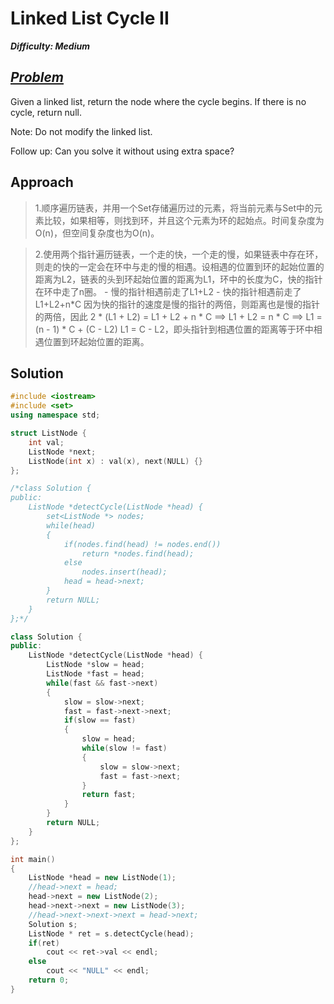 # Linked List Cycle II

_**Difficulty: Medium**_

## _[Problem](https://leetcode.com/problems/linked-list-cycle-ii/#/description)_
Given a linked list, return the node where the cycle begins. If there is no cycle, return null.

Note: Do not modify the linked list.

Follow up:
Can you solve it without using extra space?

## Approach
>1.顺序遍历链表，并用一个Set存储遍历过的元素，将当前元素与Set中的元素比较，如果相等，则找到环，并且这个元素为环的起始点。时间复杂度为O(n)，但空间复杂度也为O(n)。

>2.使用两个指针遍历链表，一个走的快，一个走的慢，如果链表中存在环，则走的快的一定会在环中与走的慢的相遇。设相遇的位置到环的起始位置的距离为L2，链表的头到环起始位置的距离为L1，环中的长度为C，快的指针在环中走了n圈。
    - 慢的指针相遇前走了L1+L2
    - 快的指针相遇前走了L1+L2+n*C
因为快的指针的速度是慢的指针的两倍，则距离也是慢的指针的两倍，因此
2 * (L1 + L2) = L1 + L2 + n * C    ==>  L1 + L2 = n * C  ==> L1 = (n - 1) * C + (C - L2)
L1 = C - L2，即头指针到相遇位置的距离等于环中相遇位置到环起始位置的距离。

## Solution
```c++
#include <iostream>
#include <set>
using namespace std;

struct ListNode {
    int val;
    ListNode *next;
    ListNode(int x) : val(x), next(NULL) {}
};

/*class Solution {
public:
    ListNode *detectCycle(ListNode *head) {
        set<ListNode *> nodes;
        while(head)
        {
            if(nodes.find(head) != nodes.end())
                return *nodes.find(head);
            else
                nodes.insert(head);
            head = head->next;
        }
        return NULL;
    }
};*/

class Solution {
public:
    ListNode *detectCycle(ListNode *head) {
        ListNode *slow = head;
        ListNode *fast = head;
        while(fast && fast->next)
        {
            slow = slow->next;
            fast = fast->next->next;
            if(slow == fast)
            {
                slow = head;
                while(slow != fast)
                {
                    slow = slow->next;
                    fast = fast->next;
                }
                return fast;
            }
        }
        return NULL;
    }
};

int main()
{
    ListNode *head = new ListNode(1);
    //head->next = head;
    head->next = new ListNode(2);
    head->next->next = new ListNode(3);
    //head->next->next->next = head->next;
    Solution s;
    ListNode * ret = s.detectCycle(head);
    if(ret)
        cout << ret->val << endl;
    else
        cout << "NULL" << endl;
    return 0;
}
```
